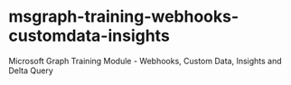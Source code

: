 # msgraph-training-webhooks-customdata-insights
Microsoft Graph Training Module - Webhooks, Custom Data, Insights and Delta Query

